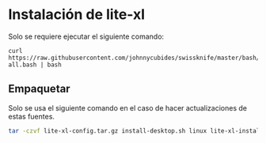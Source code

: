 # Instalación de lite-xl

Solo se requiere ejecutar el siguiente comando:

```
curl https://raw.githubusercontent.com/johnnycubides/swissknife/master/bash/installs/qucs_s/install-all.bash | bash
```

## Empaquetar

Solo se usa el siguiente comando en el caso de hacer actualizaciones de estas fuentes.

```bash
tar -czvf lite-xl-config.tar.gz install-desktop.sh linux lite-xl-install.bash logo.svg myconfig.lua plugins
```
